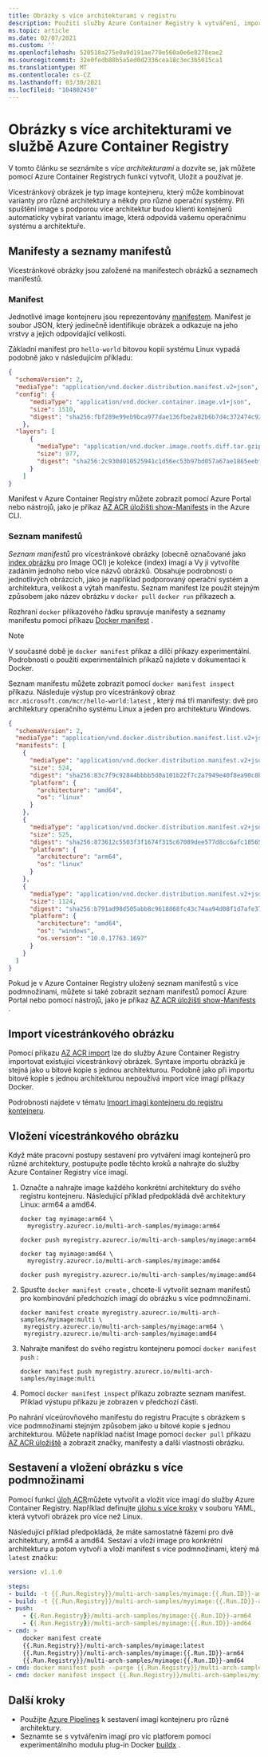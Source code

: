 ```yaml
---
title: Obrázky s více architekturami v registru
description: Použití služby Azure Container Registry k vytváření, importování, ukládání a nasazování imagí s více architekturami (multi-oblouky)
ms.topic: article
ms.date: 02/07/2021
ms.custom: ''
ms.openlocfilehash: 520518a275e0a9d191ae770e560a0e6e8278eae2
ms.sourcegitcommit: 32e0fedb80b5a5ed0d2336cea18c3ec3b5015ca1
ms.translationtype: MT
ms.contentlocale: cs-CZ
ms.lasthandoff: 03/30/2021
ms.locfileid: "104802450"
---
```

# <a name="multi-architecture-images-in-your-azure-container-registry"></a>Obrázky s více architekturami ve službě Azure Container Registry

V tomto článku se seznámíte s *více architekturami* a dozvíte se, jak můžete pomocí Azure Container Registrych funkcí vytvořit, Uložit a používat je. 

Vícestránkový obrázek je typ image kontejneru, který může kombinovat varianty pro různé architektury a někdy pro různé operační systémy. Při spuštění image s podporou více architektur budou klienti kontejnerů automaticky vybírat variantu image, která odpovídá vašemu operačnímu systému a architektuře.

## <a name="manifests-and-manifest-lists"></a>Manifesty a seznamy manifestů

Vícestránkové obrázky jsou založené na manifestech obrázků a seznamech manifestů.

### <a name="manifest"></a>Manifest

Jednotlivé image kontejneru jsou reprezentovány [manifestem](container-registry-concepts.md#manifest). Manifest je soubor JSON, který jedinečně identifikuje obrázek a odkazuje na jeho vrstvy a jejich odpovídající velikosti. 

Základní manifest pro `hello-world` bitovou kopii systému Linux vypadá podobně jako v následujícím příkladu:

  ```json
  {
    "schemaVersion": 2,
    "mediaType": "application/vnd.docker.distribution.manifest.v2+json",
    "config": {
        "mediaType": "application/vnd.docker.container.image.v1+json",
        "size": 1510,
        "digest": "sha256:fbf289e99eb9bca977dae136fbe2a82b6b7d4c372474c9235adc1741675f587e"
      },
    "layers": [
        {
          "mediaType": "application/vnd.docker.image.rootfs.diff.tar.gzip",
          "size": 977,
          "digest": "sha256:2c930d010525941c1d56ec53b97bd057a67ae1865eebf042686d2a2d18271ced"
        }
      ]
  }
  ```
    
Manifest v Azure Container Registry můžete zobrazit pomocí Azure Portal nebo nástrojů, jako je příkaz [AZ ACR úložištì show-Manifests](/cli/azure/acr/repository#az_acr_repository_show_manifests) in the Azure CLI.

### <a name="manifest-list"></a>Seznam manifestů

*Seznam manifestů* pro vícestránkové obrázky (obecně označované jako [index obrázku](https://github.com/opencontainers/image-spec/blob/master/image-index.md) pro Image OCI) je kolekce (index) imagí a Vy ji vytvoříte zadáním jednoho nebo více názvů obrázků. Obsahuje podrobnosti o jednotlivých obrázcích, jako je například podporovaný operační systém a architektura, velikost a výtah manifestu. Seznam manifest lze použít stejným způsobem jako název obrázku v `docker pull` `docker run` příkazech a. 

Rozhraní `docker` příkazového řádku spravuje manifesty a seznamy manifestu pomocí příkazu [Docker manifest](https://docs.docker.com/engine/reference/commandline/manifest/) .

> [!NOTE]
> V současné době je `docker manifest` příkaz a dílčí příkazy experimentální. Podrobnosti o použití experimentálních příkazů najdete v dokumentaci k Docker.

Seznam manifestu můžete zobrazit pomocí `docker manifest inspect` příkazu. Následuje výstup pro vícestránkový obraz `mcr.microsoft.com/mcr/hello-world:latest` , který má tři manifesty: dvě pro architektury operačního systému Linux a jeden pro architekturu Windows.
```json
{
  "schemaVersion": 2,
  "mediaType": "application/vnd.docker.distribution.manifest.list.v2+json",
  "manifests": [
    {
      "mediaType": "application/vnd.docker.distribution.manifest.v2+json",
      "size": 524,
      "digest": "sha256:83c7f9c92844bbbb5d0a101b22f7c2a7949e40f8ea90c8b3bc396879d95e899a",
      "platform": {
        "architecture": "amd64",
        "os": "linux"
      }
    },
    {
      "mediaType": "application/vnd.docker.distribution.manifest.v2+json",
      "size": 525,
      "digest": "sha256:873612c5503f3f1674f315c67089dee577d8cc6afc18565e0b4183ae355fb343",
      "platform": {
        "architecture": "arm64",
        "os": "linux"
      }
    },
    {
      "mediaType": "application/vnd.docker.distribution.manifest.v2+json",
      "size": 1124,
      "digest": "sha256:b791ad98d505abb8c9618868fc43c74aa94d08f1d7afe37d19647c0030905cae",
      "platform": {
        "architecture": "amd64",
        "os": "windows",
        "os.version": "10.0.17763.1697"
      }
    }
  ]
}
```

Pokud je v Azure Container Registry uložený seznam manifestů s více podmnožinami, můžete si také zobrazit seznam manifestů pomocí Azure Portal nebo pomocí nástrojů, jako je příkaz [AZ ACR úložištì show-Manifests](/cli/azure/acr/repository#az_acr_repository_how_manifests) .

## <a name="import-a-multi-arch-image"></a>Import vícestránkového obrázku 

Pomocí příkazu [AZ ACR import](/cli/azure/acr#az_acr_import) lze do služby Azure Container Registry importovat existující vícestránkový obrázek. Syntaxe importu obrázků je stejná jako u bitové kopie s jednou architekturou. Podobně jako při importu bitové kopie s jednou architekturou nepoužívá import více imagí příkazy Docker. 

Podrobnosti najdete v tématu [Import imagí kontejneru do registru kontejneru](container-registry-import-images.md).

## <a name="push-a-multi-arch-image"></a>Vložení vícestránkového obrázku

Když máte pracovní postupy sestavení pro vytváření imagí kontejnerů pro různé architektury, postupujte podle těchto kroků a nahrajte do služby Azure Container Registry více imagí.

1. Označte a nahrajte image každého konkrétní architektury do svého registru kontejneru. Následující příklad předpokládá dvě architektury Linux: arm64 a amd64. 

   ```console
   docker tag myimage:arm64 \
     myregistry.azurecr.io/multi-arch-samples/myimage:arm64

   docker push myregistry.azurecr.io/multi-arch-samples/myimage:arm64
 
   docker tag myimage:amd64 \
     myregistry.azurecr.io/multi-arch-samples/myimage:amd64

   docker push myregistry.azurecr.io/multi-arch-samples/myimage:amd64
   ``` 

1. Spusťte `docker manifest create` , chcete-li vytvořit seznam manifestů pro kombinování předchozích imagí do obrázku s více podmnožinami.

   ```console
   docker manifest create myregistry.azurecr.io/multi-arch-samples/myimage:multi \
    myregistry.azurecr.io/multi-arch-samples/myimage:arm64 \
    myregistry.azurecr.io/multi-arch-samples/myimage:amd64
   ```

1. Nahrajte manifest do svého registru kontejneru pomocí `docker manifest push` :

   ```console
   docker manifest push myregistry.azurecr.io/multi-arch-samples/myimage:multi
   ```

1. Pomocí `docker manifest inspect` příkazu zobrazte seznam manifest. Příklad výstupu příkazu je zobrazen v předchozí části.

Po nahrání víceúrovňového manifestu do registru Pracujte s obrázkem s více podmnožinami stejným způsobem jako u bitové kopie s jednou architekturou. Můžete například načíst Image pomocí `docker pull` příkazu [AZ ACR úložiště](/cli/azure/acr/repository#az_acr_repository) a zobrazit značky, manifesty a další vlastnosti obrázku.

## <a name="build-and-push-a-multi-arch-image"></a>Sestavení a vložení obrázku s více podmnožinami

Pomocí funkcí [úloh ACR](container-registry-tasks-overview.md)můžete vytvořit a vložit více imagí do služby Azure Container Registry. Například definujte [úlohu s více kroky](container-registry-tasks-multi-step.md) v souboru YAML, která vytvoří obrázek pro více než Linux.

Následující příklad předpokládá, že máte samostatné fázemi pro dvě architektury, arm64 a amd64. Sestaví a vloží image pro konkrétní architekturu a potom vytvoří a vloží manifest s více podmnožinami, který má `latest` značku:

```yml
version: v1.1.0

steps:
- build: -t {{.Run.Registry}}/multi-arch-samples/myimage:{{.Run.ID}}-amd64 -f dockerfile.arm64 . 
- build: -t {{.Run.Registry}}/multi-arch-samples/myyimage:{{.Run.ID}}-arm64 -f dockerfile.amd64 . 
- push: 
    - {{.Run.Registry}}/multi-arch-samples/myimage:{{.Run.ID}}-arm64
    - {{.Run.Registry}}/multi-arch-samples/myimage:{{.Run.ID}}-amd64
- cmd: >
    docker manifest create
    {{.Run.Registry}}/multi-arch-samples/myimage:latest
    {{.Run.Registry}}/multi-arch-samples/myimage:{{.Run.ID}}-arm64
    {{.Run.Registry}}/multi-arch-samples/myimage:{{.Run.ID}}-amd64
- cmd: docker manifest push --purge {{.Run.Registry}}/multi-arch-samples/myimage:latest
- cmd: docker manifest inspect {{.Run.Registry}}/multi-arch-samples/myimage:latest
```

## <a name="next-steps"></a>Další kroky

* Použijte [Azure Pipelines](/azure/devops/pipelines/get-started/what-is-azure-pipelines) k sestavení imagí kontejneru pro různé architektury.
* Seznamte se s vytvářením imagí pro víc platforem pomocí experimentálního modulu plug-in Docker [buildx](https://docs.docker.com/buildx/working-with-buildx/) .

<!-- LINKS - external -->
[docker-linux]: https://docs.docker.com/engine/installation/#supported-platforms
[docker-mac]: https://docs.docker.com/docker-for-mac/
[docker-windows]: https://docs.docker.com/docker-for-windows/
